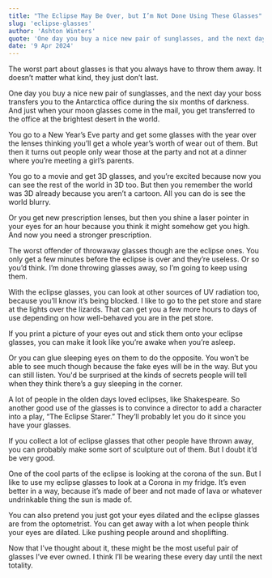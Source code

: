 ```yaml
---
title: "The Eclipse May Be Over, but I’m Not Done Using These Glasses"
slug: 'eclipse-glasses'
author: 'Ashton Winters'
quote: 'One day you buy a nice new pair of sunglasses, and the next day your boss transfers you to the Antarctica office during the six months of darkness. And just when your moon glasses come in the mail, you get transferred to the office at the brightest desert in the world.'
date: '9 Apr 2024'
---
```


The worst part about glasses is that you always have to throw them away. It doesn’t matter what kind, they just don’t last.

One day you buy a nice new pair of sunglasses, and the next day your boss transfers you to the Antarctica office during the six months of darkness. And just when your moon glasses come in the mail, you get transferred to the office at the brightest desert in the world.

You go to a New Year’s Eve party and get some glasses with the year over the lenses thinking you’ll get a whole year’s worth of wear out of them. But then it turns out people only wear those at the party and not at a dinner where you’re meeting a girl’s parents.

You go to a movie and get 3D glasses, and you’re excited because now you can see the rest of the world in 3D too. But then you remember the world was 3D already because you aren’t a cartoon. All you can do is see the world blurry.

Or you get new prescription lenses, but then you shine a laser pointer in your eyes for an hour because you think it might somehow get you high. And now you need a stronger prescription.

The worst offender of throwaway glasses though are the eclipse ones. You only get a few minutes before the eclipse is over and they’re useless. Or so you’d think. I’m done throwing glasses away, so I’m going to keep using them.

With the eclipse glasses, you can look at other sources of UV radiation too, because you’ll know it’s being blocked. I like to go to the pet store and stare at the lights over the lizards. That can get you a few more hours to days of use depending on how well-behaved you are in the pet store.

If you print a picture of your eyes out and stick them onto your eclipse glasses, you can make it look like you’re awake when you’re asleep.

Or you can glue sleeping eyes on them to do the opposite. You won’t be able to see much though because the fake eyes will be in the way. But you can still listen. You'd be surprised at the kinds of secrets people will tell when they think there’s a guy sleeping in the corner.

A lot of people in the olden days loved eclipses, like Shakespeare. So another good use of the glasses is to convince a director to add a character into a play, “The Eclipse Starer.” They’ll probably let you do it since you have your glasses.

If you collect a lot of eclipse glasses that other people have thrown away, you can probably make some sort of sculpture out of them. But I doubt it’d be very good.

One of the cool parts of the eclipse is looking at the corona of the sun. But I like to use my eclipse glasses to look at a Corona in my fridge. It’s even better in a way, because it’s made of beer and not made of lava or whatever undrinkable thing the sun is made of.

You can also pretend you just got your eyes dilated and the eclipse glasses are from the optometrist. You can get away with a lot when people think your eyes are dilated. Like pushing people around and shoplifting.

Now that I’ve thought about it, these might be the most useful pair of glasses I’ve ever owned. I think I’ll be wearing these every day until the next totality.
